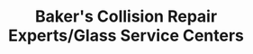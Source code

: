 ---
title: "Baker's Collision Repair Experts/Glass Service Centers"
url: /mansfield/bakers-collision-repair-experts-glass-service-centers/
shop: car repair
---